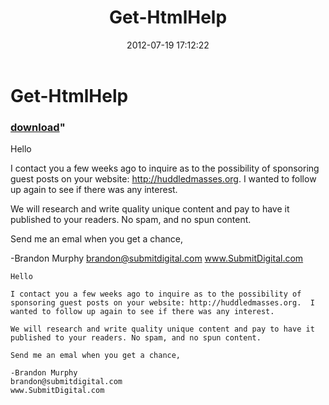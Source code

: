 ﻿---
pid:            3533
parent:         0
children:       
poster:         Brandon Murphy
title:          Get-HtmlHelp
date:           2012-07-19 17:12:22
format:         posh
---

# Get-HtmlHelp

### [download](3533.ps1)"

Hello

I contact you a few weeks ago to inquire as to the possibility of sponsoring guest posts on your website: http://huddledmasses.org.  I wanted to follow up again to see if there was any interest. 

We will research and write quality unique content and pay to have it published to your readers. No spam, and no spun content.

Send me an emal when you get a chance,

-Brandon Murphy
brandon@submitdigital.com
www.SubmitDigital.com


```posh
Hello

I contact you a few weeks ago to inquire as to the possibility of sponsoring guest posts on your website: http://huddledmasses.org.  I wanted to follow up again to see if there was any interest. 

We will research and write quality unique content and pay to have it published to your readers. No spam, and no spun content.

Send me an emal when you get a chance,

-Brandon Murphy
brandon@submitdigital.com
www.SubmitDigital.com

```
